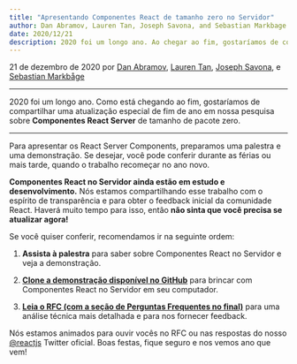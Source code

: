```yaml
---
title: "Apresentando Componentes React de tamanho zero no Servidor"
author: Dan Abramov, Lauren Tan, Joseph Savona, and Sebastian Markbage
date: 2020/12/21
description: 2020 foi um longo ano. Ao chegar ao fim, gostaríamos de compartilhar uma atualização especial de fim de ano sobre nossa pesquisa sobre componentes do React Server de tamanho zero.
---
```


21 de dezembro de 2020 por [Dan Abramov](https://twitter.com/dan_abramov), [Lauren Tan](https://twitter.com/potetotes), [Joseph Savona](https://twitter.com/en_JS), e [Sebastian Markbåge](https://twitter.com/sebmarkbage)

---

<Intro>

2020 foi um longo ano. Como está chegando ao fim, gostaríamos de compartilhar uma atualização especial de fim de ano em nossa pesquisa sobre **Componentes React Server** de tamanho de pacote zero.

</Intro>

---

Para apresentar os React Server Components, preparamos uma palestra e uma demonstração. Se desejar, você pode conferir durante as férias ou mais tarde, quando o trabalho recomeçar no ano novo.

<YouTubeIframe src="https://www.youtube.com/embed/TQQPAU21ZUw" />

**Componentes React no Servidor ainda estão em estudo e desenvolvimento.** Nós estamos compartilhando esse trabalho com o espírito de transparência e para obter o feedback inicial da comunidade React. Haverá muito tempo para isso, então **não sinta que você precisa se atualizar agora!**

Se você quiser conferir, recomendamos ir na seguinte ordem:

1. **Assista à palestra** para saber sobre Componentes React no Servidor e veja a demonstração.

2. **[Clone a demonstração disponível no GitHub](http://github.com/reactjs/server-components-demo)** para brincar com Componentes React no Servidor em seu computador.

3. **[Leia o RFC (com a seção de Perguntas Frequentes no final)](https://github.com/reactjs/rfcs/pull/188)** para uma análise técnica mais detalhada e para nos fornecer feedback.

Nós estamos animados para ouvir vocês no RFC ou nas respostas do nosso [@reactjs](https://twitter.com/reactjs) Twitter oficial. Boas festas, fique seguro e nos vemos ano que vem!

